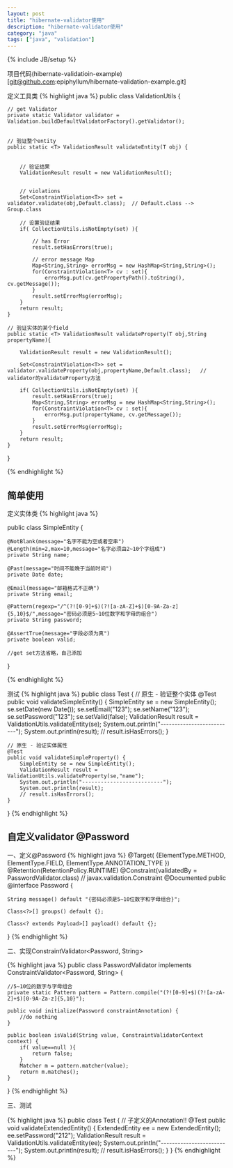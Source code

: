 ```yaml
---
layout: post
title: "hibernate-validator使用"
description: "hibernate-validator使用"
category: "java"
tags: ["java", "validation"]
---
```

{% include JB/setup %}


项目代码(hibernate-validatioin-example)[git@github.com:epiphyllum/hibernate-validation-example.git]

定义工具类
{% highlight java %}
public class ValidationUtils {

    // get Validator
    private static Validator validator = Validation.buildDefaultValidatorFactory().getValidator();


    // 验证整个entity
    public static <T> ValidationResult validateEntity(T obj) {


        // 验证结果
        ValidationResult result = new ValidationResult();


        // violations
        Set<ConstraintViolation<T>> set = validator.validate(obj,Default.class);  // Default.class --> Group.class

        // 设置验证结果
        if( CollectionUtils.isNotEmpty(set) ){

            // has Error
            result.setHasErrors(true);

            // error message Map
            Map<String,String> errorMsg = new HashMap<String,String>();
            for(ConstraintViolation<T> cv : set){
                errorMsg.put(cv.getPropertyPath().toString(), cv.getMessage());
            }
            result.setErrorMsg(errorMsg);
        }
        return result;
    }

    // 验证实体的某个field
    public static <T> ValidationResult validateProperty(T obj,String propertyName){

        ValidationResult result = new ValidationResult();

        Set<ConstraintViolation<T>> set = validator.validateProperty(obj,propertyName,Default.class);   // validator的validateProperty方法

        if( CollectionUtils.isNotEmpty(set) ){
            result.setHasErrors(true);
            Map<String,String> errorMsg = new HashMap<String,String>();
            for(ConstraintViolation<T> cv : set){
                errorMsg.put(propertyName, cv.getMessage());
            }
            result.setErrorMsg(errorMsg);
        }
        return result;
    }
}

{% endhighlight %}

## 简单使用

定义实体类
{% highlight java %}

public class SimpleEntity {

    @NotBlank(message="名字不能为空或者空串")
    @Length(min=2,max=10,message="名字必须由2~10个字组成")
    private String name;

    @Past(message="时间不能晚于当前时间")
    private Date date;

    @Email(message="邮箱格式不正确")
    private String email;

    @Pattern(regexp="/^(?![0-9]+$)(?![a-zA-Z]+$)[0-9A-Za-z]{5,10}$/",message="密码必须是5~10位数字和字母的组合")
    private String password;

    @AssertTrue(message="字段必须为真")
    private boolean valid;

    //get set方法省略，自己添加
}

{% endhighlight %}

测试
{% highlight java %}
public class Test {
    // 原生 - 验证整个实体
    @Test
    public void validateSimpleEntity() {
        SimpleEntity se = new SimpleEntity();
        se.setDate(new Date());
        se.setEmail("123");
        se.setName("123");
        se.setPassword("123");
        se.setValid(false);
        ValidationResult result = ValidationUtils.validateEntity(se);
        System.out.println("--------------------------");
        System.out.println(result);
        // result.isHasErrors();
    }

    // 原生 - 验证实体属性
    @Test
    public void validateSimpleProperty() {
        SimpleEntity se = new SimpleEntity();
        ValidationResult result = ValidationUtils.validateProperty(se,"name");
        System.out.println("--------------------------");
        System.out.println(result);
        // result.isHasErrors();
    }
}
{% endhighlight %}

## 自定义validator @Password

一、定义@Password
{% highlight java %}
@Target( {ElementType.METHOD, ElementType.FIELD, ElementType.ANNOTATION_TYPE })
@Retention(RetentionPolicy.RUNTIME)
@Constraint(validatedBy = PasswordValidator.class)    // javax.validation.Constraint
@Documented
public @interface Password {

    String message() default "{密码必须是5~10位数字和字母组合}";

    Class<?>[] groups() default {};

    Class<? extends Payload>[] payload() default {};
}
{% endhighlight %}

二、实现ConstraintValidator<Password, String>

{% highlight java %}
public class PasswordValidator implements ConstraintValidator<Password, String> {

    //5~10位的数字与字母组合
    private static Pattern pattern = Pattern.compile("(?![0-9]+$)(?![a-zA-Z]+$)[0-9A-Za-z]{5,10}");

    public void initialize(Password constraintAnnotation) {
        //do nothing
    }

    public boolean isValid(String value, ConstraintValidatorContext context) {
        if( value==null ){
            return false;
        }
        Matcher m = pattern.matcher(value);
        return m.matches();
    }
}
{% endhighlight %}

三、测试

{% highlight java %}
public class Test {
    // 子定义的Annotation!!
    @Test
    public void validateExtendedEntity() {
        ExtendedEntity ee = new ExtendedEntity();
        ee.setPassword("212");
        ValidationResult result = ValidationUtils.validateEntity(ee);
        System.out.println("--------------------------");
        System.out.println(result);
        // result.isHasErrors();
    }
}
{% endhighlight %}


